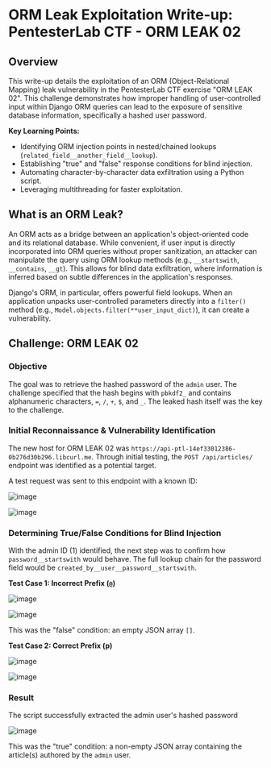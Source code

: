 # ORM Leak Exploitation Write-up: PentesterLab CTF - ORM LEAK 02

## Overview

This write-up details the exploitation of an ORM (Object-Relational Mapping) leak vulnerability in the PentesterLab CTF exercise "ORM LEAK 02". This challenge demonstrates how improper handling of user-controlled input within Django ORM queries can lead to the exposure of sensitive database information, specifically a hashed user password.

**Key Learning Points:**

* Identifying ORM injection points in nested/chained lookups (`related_field__another_field__lookup`).
* Establishing "true" and "false" response conditions for blind injection.
* Automating character-by-character data exfiltration using a Python script.
* Leveraging multithreading for faster exploitation.

## What is an ORM Leak?

An ORM acts as a bridge between an application's object-oriented code and its relational database. While convenient, if user input is directly incorporated into ORM queries without proper sanitization, an attacker can manipulate the query using ORM lookup methods (e.g., `__startswith`, `__contains`, `__gt`). This allows for blind data exfiltration, where information is inferred based on subtle differences in the application's responses.

Django's ORM, in particular, offers powerful field lookups. When an application unpacks user-controlled parameters directly into a `filter()` method (e.g., `Model.objects.filter(**user_input_dict)`), it can create a vulnerability.

## Challenge: ORM LEAK 02

### Objective

The goal was to retrieve the hashed password of the `admin` user. The challenge specified that the hash begins with `pbkdf2_` and contains alphanumeric characters, `=`, `/`, `+`, `$`, and `_`. The leaked hash itself was the key to the challenge.

### Initial Reconnaissance & Vulnerability Identification

The new host for ORM LEAK 02 was `https://api-ptl-14ef33012386-0b276d30b296.libcurl.me`. Through initial testing, the `POST /api/articles/` endpoint was identified as a potential target.

A test request was sent to this endpoint with a known ID:

![image](https://github.com/user-attachments/assets/e60b30cc-45b5-4e7d-8971-456332c5ff49)

![image](https://github.com/user-attachments/assets/33b352f0-deab-4656-939e-1179d7a01064)



### Determining True/False Conditions for Blind Injection

With the admin ID (1) identified, the next step was to confirm how `password__startswith` would behave. The full lookup chain for the password field would be `created_by__user__password__startswith`.

**Test Case 1: Incorrect Prefix (`@`)**

![image](https://github.com/user-attachments/assets/e7ae6940-f7c7-4a82-bb8c-8cbe5fd9045c)


![image](https://github.com/user-attachments/assets/760877c5-acbe-49b4-8aa6-4c667f94c4c4)

This was the "false" condition: an empty JSON array `[]`.




**Test Case 2: Correct Prefix (p)**

![image](https://github.com/user-attachments/assets/5d5f9ed9-e08b-4510-97d7-75f740d118a2)


![image](https://github.com/user-attachments/assets/369e08cf-4a04-4d4a-84f9-5d90fae74739)



### Result
The script successfully extracted the admin user's hashed password

![image](https://github.com/user-attachments/assets/cae7db04-037e-40b9-8a18-5357896d536f)



This was the "true" condition: a non-empty JSON array containing the article(s) authored by the `admin` user.
